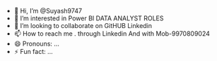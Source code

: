 - 👋 Hi, I’m @Suyash9747
- 👀 I’m interested in Power BI DATA ANALYST ROLES
- 💞️ I’m looking to collaborate on GitHUB Linkedin
- 📫 How to reach me . through Linkedin And with Mob-9970809024
- 😄 Pronouns: ...
- ⚡ Fun fact: ...

<!---
Suyash9747/Suyash9747 is a ✨ special ✨ repository because its `README.md` (this file) appears on your GitHub profile.
You can click the Preview link to take a look at your changes.
--->
